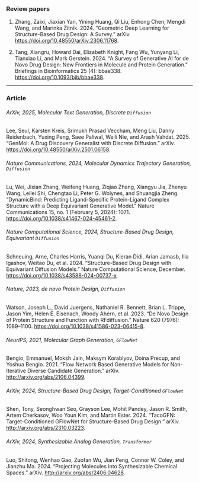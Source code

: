 
<!-- 작성 방법
> ###### Jaurnal_name, Pub_year, Task, Methods [, Contrib[, Other_keywords(maximum:3) ]]
위와 같은 형식으로 tag 를 달아주세요.

--- -->


### Review papers

1. Zhang, Zaixi, Jiaxian Yan, Yining Huang, Qi Liu, Enhong Chen, Mengdi Wang, and Marinka Zitnik. 2024. “Geometric Deep Learning for Structure-Based Drug Design: A Survey.” arXiv. https://doi.org/10.48550/arXiv.2306.11768.

2. Tang, Xiangru, Howard Dai, Elizabeth Knight, Fang Wu, Yunyang Li, Tianxiao Li, and Mark Gerstein. 2024. “A Survey of Generative AI for de Novo Drug Design: New Frontiers in Molecule and Protein Generation.” Briefings in Bioinformatics 25 (4): bbae338. https://doi.org/10.1093/bib/bbae338.

---

### Article

###### ArXiv, 2025, Molecular Text Generation, Discrete `Diffusion`
Lee, Seul, Karsten Kreis, Srimukh Prasad Veccham, Meng Liu, Danny Reidenbach, Yuxing Peng, Saee Paliwal, Weili Nie, and Arash Vahdat. 2025. “GenMol: A Drug Discovery Generalist with Discrete Diffusion.” arXiv. https://doi.org/10.48550/arXiv.2501.06158.

###### Nature Communications, 2024, Molecular Dynamics Trajectory Generation, `Diffusion`
Lu, Wei, Jixian Zhang, Weifeng Huang, Ziqiao Zhang, Xiangyu Jia, Zhenyu Wang, Leilei Shi, Chengtao Li, Peter G. Wolynes, and Shuangjia Zheng. “DynamicBind: Predicting Ligand-Specific Protein-Ligand Complex Structure with a Deep Equivariant Generative Model.” Nature Communications 15, no. 1 (February 5, 2024): 1071. https://doi.org/10.1038/s41467-024-45461-2.

###### Nature Computational Science, 2024, Structure-Based Drug Design, Equivariant `Diffusion`
Schneuing, Arne, Charles Harris, Yuanqi Du, Kieran Didi, Arian Jamasb, Ilia Igashov, Weitao Du, et al. 2024. “Structure-Based Drug Design with Equivariant Diffusion Models.” Nature Computational Science, December. https://doi.org/10.1038/s43588-024-00737-x.


###### Nature, 2023, de novo Protein Design, `Diffusion`
Watson, Joseph L., David Juergens, Nathaniel R. Bennett, Brian L. Trippe, Jason Yim, Helen E. Eisenach, Woody Ahern, et al. 2023. “De Novo Design of Protein Structure and Function with RFdiffusion.” Nature 620 (7976): 1089–1100. https://doi.org/10.1038/s41586-023-06415-8.


###### NeurIPS, 2021, Molecular Graph Generation, `GFlowNet`
Bengio, Emmanuel, Moksh Jain, Maksym Korablyov, Doina Precup, and Yoshua Bengio. 2021. “Flow Network Based Generative Models for Non-Iterative Diverse Candidate Generation.” arXiv. http://arxiv.org/abs/2106.04399.

###### ArXiv, 2024, Structure-Based Drug Design, Target-Conditioned `GFlowNet`
Shen, Tony, Seonghwan Seo, Grayson Lee, Mohit Pandey, Jason R. Smith, Artem Cherkasov, Woo Youn Kim, and Martin Ester. 2024. “TacoGFN: Target-Conditioned GFlowNet for Structure-Based Drug Design.” arXiv. http://arxiv.org/abs/2310.03223.

###### ArXiv, 2024, Synthesizable Analog Generation, `Transformer`
Luo, Shitong, Wenhao Gao, Zuofan Wu, Jian Peng, Connor W. Coley, and Jianzhu Ma. 2024. “Projecting Molecules into Synthesizable Chemical Spaces.” arXiv. http://arxiv.org/abs/2406.04628.
